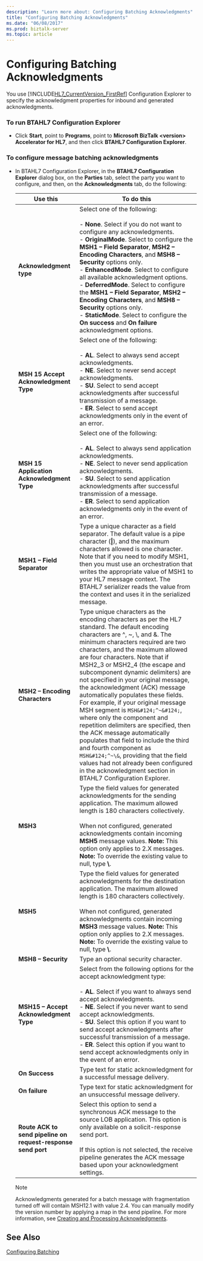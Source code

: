 ```yaml
---
description: "Learn more about: Configuring Batching Acknowledgments"
title: "Configuring Batching Acknowledgments"
ms.date: "06/08/2017"
ms.prod: biztalk-server
ms.topic: article
---
```

# Configuring Batching Acknowledgments
You use [!INCLUDE[HL7_CurrentVersion_FirstRef](../../includes/hl7-currentversion-firstref-md.md)] Configuration Explorer to specify the acknowledgment properties for inbound and generated acknowledgments.  
  
### To run BTAHL7 Configuration Explorer  
  
-   Click **Start**, point to **Programs**, point to **Microsoft BizTalk \<version\> Accelerator for HL7**, and then click **BTAHL7 Configuration Explorer**.  
  
### To configure message batching acknowledgments  
  
-   In BTAHL7 Configuration Explorer, in the **BTAHL7 Configuration Explorer** dialog box, on the **Parties** tab, select the party you want to configure, and then, on the **Acknowledgments** tab, do the following:  
  
    |Use this|To do this|  
    |--------------|----------------|  
    |**Acknowledgment type**|Select one of the following:<br /><br /> -   **None**. Select if you do not want to configure any acknowledgments.<br />-   **OriginalMode**. Select to configure the **MSH1 – Field Separator**, **MSH2 – Encoding Characters**, and **MSH8 – Security** options only.<br />-   **EnhancedMode**. Select to configure all available acknowledgment options.<br />-   **DeferredMode**. Select to configure the **MSH1 – Field Separator**, **MSH2 – Encoding Characters**, and **MSH8 – Security** options only.<br />-   **StaticMode**. Select to configure the **On success** and **On failure** acknowledgment options.|  
    |**MSH 15 Accept Acknowledgment Type**|Select one of the following:<br /><br /> -   **AL**. Select to always send accept acknowledgments.<br />-   **NE**. Select to never send accept acknowledgments.<br />-   **SU**. Select to send accept acknowledgments after successful transmission of a message.<br />-   **ER**. Select to send accept acknowledgments only in the event of an error.|  
    |**MSH 15 Application Acknowledgment Type**|Select one of the following:<br /><br /> -   **AL**. Select to always send application acknowledgments.<br />-   **NE**. Select to never send application acknowledgments.<br />-   **SU**. Select to send application acknowledgments after successful transmission of a message.<br />-   **ER**. Select to send application acknowledgments only in the event of an error.|  
    |**MSH1 – Field Separator**|Type a unique character as a field separator. The default value is a pipe character (**&#124;**), and the maximum characters allowed is one character. Note that if you need to modify MSH1, then you must use an orchestration that writes the appropriate value of MSH1 to your HL7 message context. The BTAHL7 serializer reads the value from the context and uses it in the serialized message.|  
    |**MSH2 – Encoding Characters**|Type unique characters as the encoding characters as per the HL7 standard. The default encoding characters are ^, ~, \\, and &. The minimum characters required are two characters, and the maximum allowed are four characters. Note that if MSH2_3 or MSH2_4 (the escape and subcomponent dynamic delimiters) are not specified in your original message, the acknowledgment (ACK) message automatically populates these fields. For example, if your original message MSH segment is `MSH&#124;^~&#124;`, where only the component and repetition delimiters are specified, then the ACK message automatically populates that field to include the third and fourth component as `MSH&#124;^~\&`, providing that the field values had not already been configured in the acknowledgment section in BTAHL7 Configuration Explorer.|  
    |**MSH3**|Type the field values for generated acknowledgments for the sending application. The maximum allowed length is 180 characters collectively.<br /><br /> When not configured, generated acknowledgments contain incoming **MSH5** message values. **Note:**  This option only applies to 2.X messages. **Note:**  To override the existing value to null, type **\\**.|  
    |**MSH5**|Type the field values for generated acknowledgments for the destination application. The maximum allowed length is 180 characters collectively.<br /><br /> When not configured, generated acknowledgments contain incoming **MSH3** message values. **Note:**  This option only applies to 2.X messages. **Note:**  To override the existing value to null, type **\\**.|  
    |**MSH8 – Security**|Type an optional security character.|  
    |**MSH15 – Accept Acknowledgment Type**|Select from the following options for the accept acknowledgment type:<br /><br /> -   **AL**. Select if you want to always send accept acknowledgments.<br />-   **NE**. Select if you never want to send accept acknowledgments.<br />-   **SU**. Select this option if you want to send accept acknowledgments after successful transmission of a message.<br />-   **ER**. Select this option if you want to send accept acknowledgments only in the event of an error.|  
    |**On Success**|Type text for static acknowledgment for a successful message delivery.|  
    |**On failure**|Type text for static acknowledgment for an unsuccessful message delivery.|  
    |**Route ACK to send pipeline on request-response send port**|Select this option to send a synchronous ACK message to the source LOB application. This option is only available on a solicit-response send port.<br /><br /> If this option is not selected, the receive pipeline generates the ACK message based upon your acknowledgment settings.|  
  
    > [!NOTE]
    >  Acknowledgments generated for a batch message with fragmentation turned off will contain MSH12.1 with value 2.4. You can manually modify the version number by applying a map in the send pipeline. For more information, see [Creating and Processing Acknowledgments](../../adapters-and-accelerators/accelerator-hl7/creating-and-processing-acknowledgments.md).  
  
## See Also  
 [Configuring Batching](../../adapters-and-accelerators/accelerator-hl7/configuring-batching.md)
